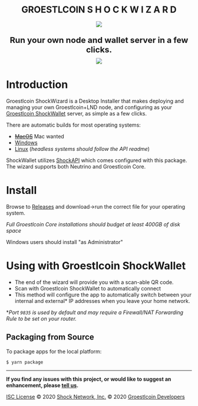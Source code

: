 <div align="center" style="display: flex; width: 100%; align-items: center; justify-content: center; flex-direction: column">
  <span style="font-size: 24px;font-weight: bold;">GROESTLCOIN S H O C K W I Z A R D</span><br>
  <img src="https://shockwallet.app/wizardSS_homepage.png" style="margin-bottom: 5px" /><br>
  <span style="font-size: 22px;font-weight: bold;">Run your own node and wallet server in a few clicks.</span>
  <div style="margin-top: 10px;">
    <a href="https://ci.appveyor.com/project/Emad-salah/wizard-q98nu">
      <img src="https://ci.appveyor.com/api/projects/status/xede0f6xagl1bjf6?svg=true" />
    </a>
  </div>
</div>

# Introduction

Groestlcoin ShockWizard is a Desktop Installer that makes deploying and managing your own Groestlcoin+LND node, and configuring as your [Groestlcoin ShockWallet](https://github.com/Groestlcoin/shocknet-wallet) server, as simple as a few clicks. 

There are automatic builds for most operating systems:
- ~~[MacOS](https://github.com/Groestlcoin/ShockWizard/releases)~~ Mac wanted
- [Windows](https://github.com/Groestlcoin/ShockWizard/releases)
- [Linux](https://github.com/Groestlcoin/ShockWizard/releases) (*headless systems should follow the API readme*)

ShockWallet utilizes [ShockAPI](https://github.com/Groestlcoin/shocknet-api) which comes configured with this package. The wizard supports both Neutrino and Groestlcoin Core.



# Install

Browse to [Releases](https://github.com/Groestlcoin/ShockWizard/releases) and download->run the correct file for your operating system. 

*Full Groestlcoin Core installations should budget at least 400GB of disk space*

Windows users should install "as Administrator" 


# Using with Groestlcoin ShockWallet
- The end of the wizard will provide you with a scan-able QR code. 
- Scan with Groestlcoin ShockWallet to automatically connect
- This method will configure the app to automatically switch between your internal and external* IP addresses when you leave your home network.

**Port `9835` is used by default and may require a Firewall/NAT Forwarding Rule to be set on your router.*

## Packaging from Source

To package apps for the local platform:

```bash
$ yarn package
```


<hr></hr>

**If you find any issues with this project, or would like to suggest an enhancement, please [tell us](https://github.com/shocknet/Wizard/issues).**

[ISC License](https://opensource.org/licenses/ISC)
© 2020 [Shock Network, Inc.](http://shock.network)
© 2020 [Groestlcoin Developers](https://groestlcoin.org)
